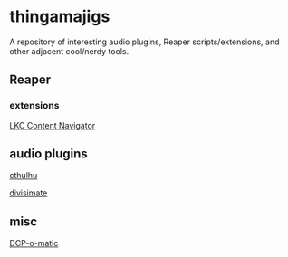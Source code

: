 # thingamajigs
A repository of interesting audio plugins, Reaper scripts/extensions, and other adjacent cool/nerdy tools.

## Reaper

### extensions

[LKC Content Navigator](https://www.lkctools.com/content-navigator)

## audio plugins

[cthulhu](https://xferrecords.com/products/cthulhu)

[divisimate](https://divisimate.com/)

## misc

[DCP-o-matic](https://dcpomatic.com/)
